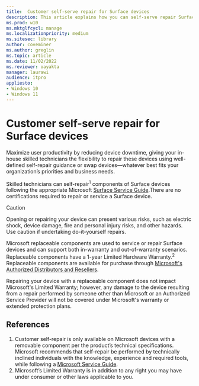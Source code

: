 ```yaml
---
title:  Customer self-serve repair for Surface devices
description: This article explains how you can self-serve repair Surface devices.
ms.prod: w10
ms.mktglfcycl: manage
ms.localizationpriority: medium
ms.sitesec: library
author: coveminer
ms.author: greglin
ms.topic: article
ms.date: 11/02/2022
ms.reviewer: oayakta
manager: laurawi
audience: itpro
appliesto:
- Windows 10
- Windows 11
---
```


# Customer self-serve repair for Surface devices

Maximize user productivity by reducing device downtime, giving your in-house skilled technicians the flexibility to repair these devices using well-defined self-repair guidance or swap devices—whatever best fits your organization’s priorities and business needs.

Skilled technicians can self-repair<sup>1</sup>  components of Surface devices following the appropriate Microsoft [Surface Service Guide](https://www.microsoft.com/download/100440).There are no certifications required to repair or service a Surface device. 

> [!CAUTION]
> Opening or repairing your device can present various risks, such as electric shock, device damage, fire and personal injury risks, and other hazards. Use caution if undertaking do-it-yourself repairs. 

Microsoft replaceable components are used to service or repair Surface devices and can support both in-warranty and out-of-warranty scenarios. Replaceable components have a 1-year Limited Hardware Warranty.<sup>2</sup> Replaceable components are available for purchase through [Microsoft's Authorized Distributors and Resellers](https://www.microsoft.com/surface/business/where-to-buy-microsoft-surface#DEVICESRESELLERS).

Repairing your device with a replaceable component does not impact Microsoft's Limited Warranty; however, any damage to the device resulting from a repair performed by someone other than Microsoft or an Authorized Service Provider will not be covered under Microsoft's warranty or extended protection plans.

## References

1. Customer self-repair is only available on Microsoft devices with a removable component per the product’s technical specifications. Microsoft recommends that self-repair be performed by technically inclined individuals with the knowledge, experience and required tools, while following a [Microsoft Service Guide](https://www.microsoft.com/download/100440). 
1. Microsoft’s Limited Warranty is in addition to any right you may have under consumer or other laws applicable to you.